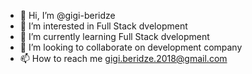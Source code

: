 - 👋 Hi, I’m @gigi-beridze
- 👀 I’m interested in Full Stack dvelopment
- 🌱 I’m currently learning Full Stack dvelopment
- 💞️ I’m looking to collaborate on development company
- 📫 How to reach me gigi.beridze.2018@gmail.com

<!---
gigi-beridze/gigi-beridze is a ✨ special ✨ repository because its `README.md` (this file) appears on your GitHub profile.
You can click the Preview link to take a look at your changes.
--->
